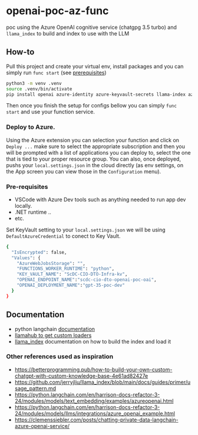 # openai-poc-az-func

poc using the Azure OpenAI cognitive service (chatgpg 3.5 turbo) and `llama_index` to build and index to use with the LLM

## How-to

Pull this project and create your virtual env, install packages and you can simply run `func start` (see [prerequisites](#pre-requisites))

```bash
python3 -m venv .venv
source .venv/bin/activate
pip install openai azure-identity azure-keyvault-secrets llama-index azure-storage-blob langchain
```

Then once you finish the setup for configs bellow you can simply `func start` and use your function service.

### Deploy to Azure.

Using the Azure extension you can selection your function and click on `Deploy ...` make sure to select the appropriate subscription and then you will be prompted with a list of applications you can deploy to, select the one that is tied to your proper resource group. You can also, once deployed, pushs your `local.settings.json` in the cloud directly (as env settings, on the App screen you can view those in the `Configuration` menu).



### Pre-requisites

* VSCode with Azure Dev tools such as anything needed to run app dev locally.
* .NET runtime ..
* etc.

Set KeyVault setting to your `local.settings.json` we will be using `DefaultAzureCredential` to conect to Key Vault.

```bash
{
  "IsEncrypted": false,
  "Values": {
    "AzureWebJobsStorage": "",
    "FUNCTIONS_WORKER_RUNTIME": "python",
    "KEY_VAULT_NAME": "ScDC-CIO-DTO-Infra-kv",
    "OPENAI_ENDPOINT_NAME":"scdc-cio-dto-openai-poc-oai",
    "OPENAI_DEPLOYMENT_NAME":"gpt-35-poc-dev"
  }
}
```

## Documentation

*  python langchain [documentation](https://python.langchain.com/en/latest/index.html) 
* [llamahub to get custom loaders](https://llamahub.ai/)
* [llama_index](https://gpt-index.readthedocs.io/en/latest/index.html) documentation on how to build the index and load it

### Other references used as inspiration

* https://betterprogramming.pub/how-to-build-your-own-custom-chatgpt-with-custom-knowledge-base-4e61ad82427e
* https://github.com/jerryjliu/llama_index/blob/main/docs/guides/primer/usage_pattern.md
* https://python.langchain.com/en/harrison-docs-refactor-3-24/modules/models/text_embedding/examples/azureopenai.html
* https://python.langchain.com/en/harrison-docs-refactor-3-24/modules/models/llms/integrations/azure_openai_example.html
* https://clemenssiebler.com/posts/chatting-private-data-langchain-azure-openai-service/
